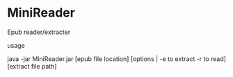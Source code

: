 # MiniReader
Epub reader/extracter


usage

java -jar MiniReader.jar [epub file location] [options | -e to extract -r to read] [extract file path]
